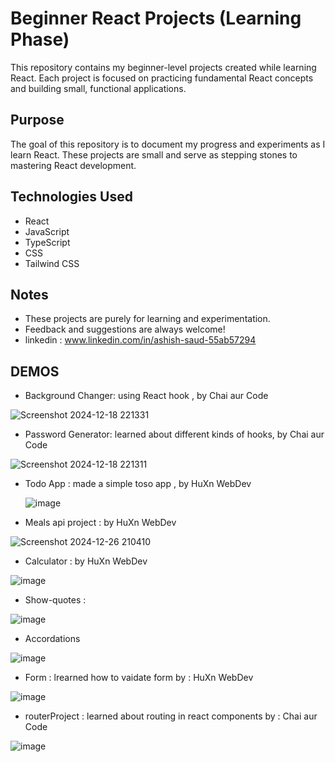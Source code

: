 # Beginner React Projects (Learning Phase)

This repository contains my beginner-level projects created while learning React. Each project is focused on practicing fundamental React concepts and building small, functional applications.

## Purpose

The goal of this repository is to document my progress and experiments as I learn React. These projects are small and serve as stepping stones to mastering React development.

## Technologies Used

- React
- JavaScript
- TypeScript
- CSS
- Tailwind CSS

## Notes

- These projects are purely for learning and experimentation.
- Feedback and suggestions are always welcome!
- linkedin : www.linkedin.com/in/ashish-saud-55ab57294

## DEMOS
- Background Changer: using React hook , by Chai aur Code

![Screenshot 2024-12-18 221331](https://github.com/user-attachments/assets/d7bbec0a-6239-48a3-a72f-936a89b586f8)
  
- Password Generator: learned about different kinds of hooks, by Chai aur Code

![Screenshot 2024-12-18 221311](https://github.com/user-attachments/assets/a0230b3c-633f-49e2-9855-4a6924732a60)

- Todo App : made a simple toso app , by HuXn WebDev

  ![image](https://github.com/user-attachments/assets/54d694f7-3ee8-4ef9-9cbb-c1fa641cba85)

- Meals api project : by HuXn WebDev

![Screenshot 2024-12-26 210410](https://github.com/user-attachments/assets/63c82c90-e344-479e-b00e-ef33971b1770)

- Calculator : by HuXn WebDev

![image](https://github.com/user-attachments/assets/a59c584a-316f-42ee-b280-89b2253ab5e9)

- Show-quotes : 

![image](https://github.com/user-attachments/assets/d10acf51-4201-42ca-97fe-0405f01b2f74)

- Accordations

![image](https://github.com/user-attachments/assets/b9215d17-f6bf-4412-8a81-1a5e83e96885)


- Form : lrearned how to vaidate form by : HuXn WebDev

![image](https://github.com/user-attachments/assets/0c73bb06-5d70-4497-a049-9f53880ac63d)

- routerProject : learned about routing in react components by : Chai aur Code

![image](https://github.com/user-attachments/assets/0ed38fc8-a022-4209-87e9-332af9023044)